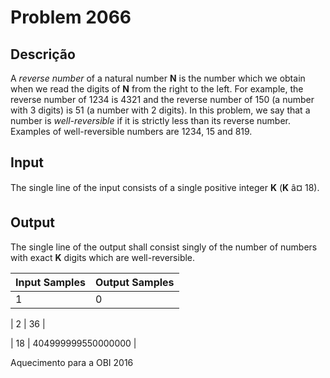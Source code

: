 # Problem 2066

Descrição
----------

A *reverse number* of a natural number **N** is the number which we obtain when we read the digits of **N** from the right to the left. For example, the reverse number of 1234 is 4321 and the reverse number of 150 (a number with 3 digits) is 51 (a number with 2 digits). In this problem, we say that a number is *well-reversible* if it is strictly less than its reverse number. Examples of well-reversible numbers are 1234, 15 and 819.

Input
-----

The single line of the input consists of a single positive integer **K** (**K** â¤ 18).

Output
------

The single line of the output shall consist singly of the number of numbers with exact **K** digits which are well-reversible.


| Input Samples | Output Samples |
| --- | --- |
| 1 | 0 |

| 2 | 36 |

| 18 | 404999999550000000 |

Aquecimento para a OBI 2016

